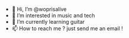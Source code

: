 - 👋 Hi, I’m @woprisalive
- 👀 I’m interested in music and tech
- 🌱 I’m currently learning guitar 
- 📫 How to reach me ? just send me an email !

<!---
woprisalive/woprisalive is a ✨ special ✨ repository because its `README.md` (this file) appears on your GitHub profile.
You can click the Preview link to take a look at your changes.
--->
